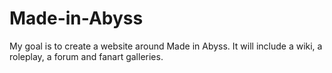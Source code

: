 # Made-in-Abyss
My goal is to create a website around Made in Abyss. It will include a wiki, a roleplay, a forum and fanart galleries.
